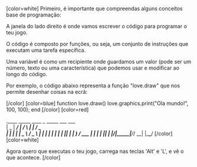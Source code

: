 [color=white]
Primeiro, é importante que compreendas alguns conceitos base de 
programação:

A janela do lado direito é onde vamos escrever o código para programar 
o teu jogo.

O código é composto por funções, ou seja, um conjunto de instruções que 
executam uma tarefa específica.

Uma variável é como um recipiente onde guardamos um valor (pode ser um 
número, texto ou uma característica) que podemos usar e modificar ao 
longo do código.

Por exemplo, o código abaixo representa a  função "love.draw" que nos 
permite desenhar coisas na ecrã:

[/color] [color=blue]
function love.draw()
    love.graphics.print("Ola mundo!", 100, 100);
end
[/color] [color=red]

.____  _____ ____    _    _____ ___ ___  
|  _ \| ____/ ___|  / \  |  ___|_ _/ _ \
| | | |  _| \___ \ / _ \ | |_   | | | | |
| |_| | |___ ___) / ___ \|  _|  | | |_| |
|____/|_____|____/_/   \_\_|   |___\___/
[/color] [color=white]

Agora quero que executas o teu jogo, carrega nas teclas 'Alt' e 'L', 
e vê o que acontece.
[/color]

